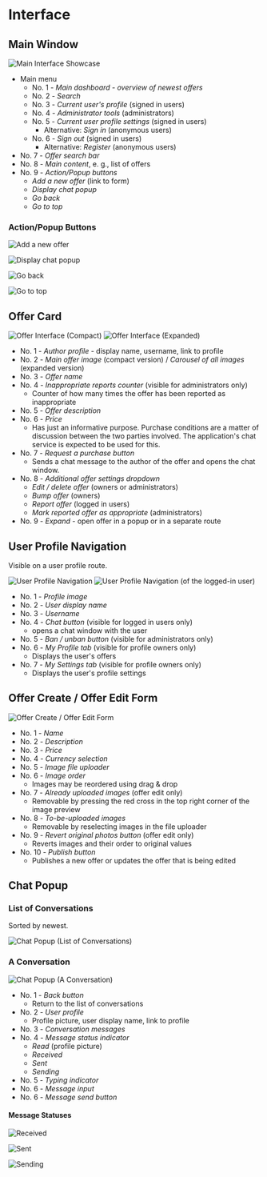 # Interface

## Main Window

![Main Interface Showcase](https://github.com/kogli/marketplace/raw/gh-pages/screenshots/main.png)

* Main menu
    * No. 1 - *Main dashboard - overview of newest offers* 
    * No. 2 - *Search* 
    * No. 3 - *Current user's profile*  (signed in users)
    * No. 4 - *Administrator tools*  (administrators)
    * No. 5 - *Current user profile settings*  (signed in users)
        * Alternative: *Sign in* (anonymous users)
    * No. 6 - *Sign out*  (signed in users)
        * Alternative: *Register* (anonymous users)
* No. 7 - *Offer search bar*
* No. 8 - *Main content*, e. g., list of offers
* No. 9 - *Action/Popup buttons*
    * *Add a new offer* (link to form)
    * *Display chat popup*
    * *Go back*
    * *Go to top*

### Action/Popup Buttons
![Add a new offer](https://github.com/encharm/Font-Awesome-SVG-PNG/raw/master/black/png/24/plus.png)

![Display chat popup](https://github.com/encharm/Font-Awesome-SVG-PNG/raw/master/black/png/24/comment.png)

![Go back](https://github.com/encharm/Font-Awesome-SVG-PNG/raw/master/black/png/24/chevron-left.png)

![Go to top](https://github.com/encharm/Font-Awesome-SVG-PNG/raw/master/black/png/24/chevron-up.png)

## Offer Card

![Offer Interface (Compact)](https://github.com/kogli/marketplace/raw/gh-pages/screenshots/offer.png)
![Offer Interface (Expanded)](https://github.com/kogli/marketplace/raw/gh-pages/screenshots/offer_large.png)

* No. 1 - *Author profile* - display name, username, link to profile
* No. 2 - *Main offer image* (compact version) / *Carousel of all images* (expanded version)
* No. 3 - *Offer name*
* No. 4 - *Inappropriate reports counter* (visible for administrators only)
    * Counter of how many times the offer has been reported as inappropriate
* No. 5 - *Offer description*
* No. 6 - *Price*
    * Has just an informative purpose. Purchase conditions are a matter of discussion between the two parties involved. The application's chat service is expected to be used for this.
* No. 7 - *Request a purchase button*
    * Sends a chat message to the author of the offer and opens the chat window.
* No. 8 - *Additional offer settings dropdown*
    * *Edit / delete offer* (owners or administrators)
    * *Bump offer* (owners)
    * *Report offer* (logged in users)
    * *Mark reported offer as appropriate* (administrators)
* No. 9 - *Expand* - open offer in a popup or in a separate route

## User Profile Navigation

Visible on a user profile route.

![User Profile Navigation](https://github.com/kogli/marketplace/raw/gh-pages/screenshots/user_navigation.png)
![User Profile Navigation (of the logged-in user)](https://github.com/kogli/marketplace/raw/gh-pages/screenshots/user_navigation_this.png)

* No. 1 - *Profile image*
* No. 2 - *User display name*
* No. 3 - *Username*
* No. 4 - *Chat button* (visible for logged in users only)
    * opens a chat window with the user
* No. 5 - *Ban / unban button* (visible for administrators only)
* No. 6 - *My Profile tab* (visible for profile owners only)
    * Displays the user's offers
* No. 7 - *My Settings tab* (visible for profile owners only)
    * Displays the user's profile settings

## Offer Create / Offer Edit Form

![Offer Create / Offer Edit Form](https://github.com/kogli/marketplace/raw/gh-pages/screenshots/offer_form.png)

* No. 1 - *Name*
* No. 2 - *Description*
* No. 3 - *Price*
* No. 4 - *Currency selection*
* No. 5 - *Image file uploader*
* No. 6 - *Image order*
    * Images may be reordered using drag & drop
* No. 7 - *Already uploaded images* (offer edit only)
    * Removable by pressing the red cross in the top right corner of the image preview
* No. 8 - *To-be-uploaded images*
    * Removable by reselecting images in the file uploader
* No. 9 - *Revert original photos button* (offer edit only)
    * Reverts images and their order to original values
* No. 10 - *Publish button*
    * Publishes a new offer or updates the offer that is being edited

## Chat Popup

### List of Conversations

Sorted by newest.

![Chat Popup (List of Conversations)](https://github.com/kogli/marketplace/raw/gh-pages/screenshots/chat_conversations.png)

### A Conversation

![Chat Popup (A Conversation)](https://github.com/kogli/marketplace/raw/gh-pages/screenshots/chat_user.png)

* No. 1 - *Back button*
    * Return to the list of conversations
* No. 2 - *User profile* 
    * Profile picture, user display name, link to profile
* No. 3 - *Conversation messages* 
* No. 4 - *Message status indicator* 
    * *Read* (profile picture)
    * *Received*
    * *Sent*
    * *Sending*
* No. 5 - *Typing indicator* 
* No. 6 - *Message input* 
* No. 6 - *Message send button* 

#### Message Statuses

![Received](https://github.com/encharm/Font-Awesome-SVG-PNG/raw/master/black/png/24/check-circle.png)

![Sent](https://github.com/encharm/Font-Awesome-SVG-PNG/raw/master/black/png/24/check-circle-o.png)

![Sending](https://github.com/encharm/Font-Awesome-SVG-PNG/raw/master/black/png/24/circle-o.png)